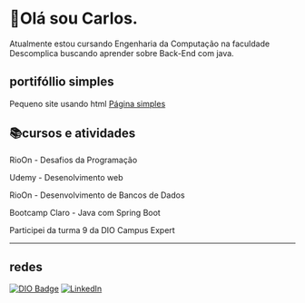 # 👋Olá sou Carlos.

  Atualmente estou cursando Engenharia da Computação na faculdade Descomplica buscando aprender sobre Back-End com java.
  
## portifóllio simples
  
  Pequeno site usando html [Página simples](https://lordbeik.github.io/projeto-Capstone-1/)

## 📚cursos e atividades

  RioOn - Desafios da Programação
  
  Udemy - Desenolvimento web

  RioOn - Desenvolvimento de Bancos de Dados
  
  Bootcamp Claro - Java com Spring Boot 

  Participei da turma 9 da DIO Campus Expert

----
## redes 

[![DIO Badge](https://img.shields.io/badge/-DIO-%237159c1?style=for-the-badge&logo=data:image/png;base64,[BASE64_STRING]&logoColor=white)](https://www.dio.me/users/gerrilhas)
[![LinkedIn](https://img.shields.io/badge/-LinkedIn-%230077B5?style=for-the-badge&logo=linkedin&logoColor=white)](https://www.linkedin.com/in/carlos-antonio-eng-comp/)

